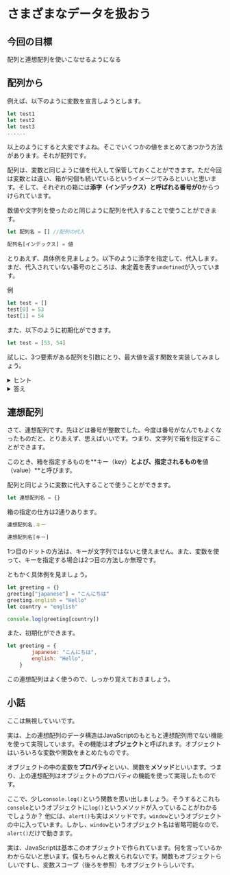# さまざまなデータを扱おう

## 今回の目標
配列と連想配列を使いこなせるようになる

## 配列から
例えば、以下のように変数を宣言しようとします。
```javascript
let test1
let test2
let test3
......
```
以上のようにすると大変ですよね。そこでいくつかの値をまとめてあつかう方法があります。それが配列です。

配列は、変数と同じように値を代入して保管しておくことができます。ただ今回は変数とは違い、箱が何個も続いているというイメージでみるといいと思います。そして、それぞれの箱には**添字（インデックス）**と呼ばれる番号が**0**からつけられています。

数値や文字列を使ったのと同じように配列を代入することで使うことができます。
```javascript
let 配列名 = [] //配列の代入

配列名[インデックス] = 値
```
とりあえず、具体例を見ましょう。以下のように添字を指定して、代入します。まだ、代入されていない番号のところは、未定義を表す`undefined`が入っています。

例
```javascript
let test = []
test[0] = 53
test[1] = 54
```
また、以下のように初期化ができます。

```javascript
let test = [53, 54]
```

試しに、3つ要素がある配列を引数にとり、最大値を返す関数を実装してみましょう。

<details><summary>ヒント</summary>

配列の最初から順番に参照していけば最大値はわかりますね。

</details>

<details><summary>答え</summary><div>

```javascript
function max(array){
    let maximum = array[0];
    for(let i = 0;i < 3;i = i + 1) {
        if (array[i] > maximum) {
            maximum = array[i]
        }
    }
    return maximum
}
```
</div>
ちなみに配列の長さは、array.lengthとすればわかります。それを使うと配列の長さによらず、最大値を返すことができます。

```javascript
function max(array) {
    let maximum = array[0]
    for (let i = 0;i < array.length;i = i + 1) {
        if (array[i] > maximum) {
            maximum = array[i]
        }
    }
    return maximum
}
```
</details>

## 連想配列

さて、連想配列です。先ほどは番号が整数でした。今度は番号がなんでもよくなったものだと、とりあえず、思えばいいです。つまり、文字列で箱を指定することができます。

このとき、箱を指定するものを**キー（key）**とよび、指定されるものを**値（value）**と呼びます。

配列と同じように変数に代入することで使うことができます。

```javascript
let 連想配列名 = {} 
```

箱の指定の仕方は2通りあります。

```javascript
連想配列名.キー

連想配列名[キー]
```

1つ目のドットの方法は、キーが文字列ではないと使えません。また、変数を使って、キーを指定する場合は2つ目の方法しか無理です。

ともかく具体例を見ましょう。

```javascript
let greeting = {}
greeting["japanese"] = "こんにちは"
greeting.english = "Hello"
let country = "english"

console.log(greeting[country])
```

また、初期化ができます。

```javascript
let greeting = {
        japanese: "こんにちは",
        english: "Hello",
    }
```

この連想配列はよく使うので、しっかり覚えておきましょう。

## 小話

ここは無視していいです。

実は、上の連想配列のデータ構造はJavaScriptのもともと連想配列用でない機能を使って実現しています。その機能は**オブジェクト**と呼ばれます。オブジェクトはいろいろな変数や関数をまとめたものです。

オブジェクトの中の変数を**プロパティ**といい、関数を**メソッド**といいます。つまり、上の連想配列はオブジェクトのプロパティの機能を使って実現したものです。

ここで、少し`console.log()`という関数を思い出しましょう。そうするとこれも`console`というオブジェクトに`log()`というメソッドが入っていることがわかるでしょうか？ 他には、`alert()`も実はメソッドです。`window`というオブジェクトの中に入っています。しかし、`window`というオブジェクト名は省略可能なので、`alert()`だけで動きます。

実は、JavaScriptは基本このオブジェクトで作られています。何を言っているかわからないと思います。僕もちゃんと教えられないです。関数もオブジェクトらしいですし、変数スコープ（後ろを参照）もオブジェクトらしいです。